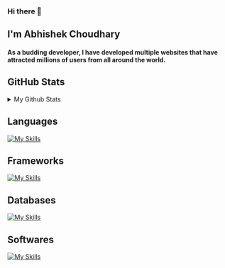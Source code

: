 ### Hi there 👋
<h2>I'm Abhishek Choudhary</h2>

<h4 >
As a budding developer, I have developed multiple
websites that have attracted millions of users from all
around the world.
</h4>

<h2>GitHub Stats</h2>
<details>
<summary> 
My Github Stats
</summary>

![Abhishek's Github Stats](https://github-readme-stats.vercel.app/api?username=choudharyabhishekk&show_icons=true&hide_title=true&count_private=true&theme=dark)

</details>

<h2>Languages</h2>

[![My Skills](https://skillicons.dev/icons?i=ts,js,php,dotnet,java,css&perline=3)](https://skillicons.dev)

<h2>Frameworks</h2>
  
[![My Skills](https://skillicons.dev/icons?i=react,nextjs,tailwindcss,bootstrap,express,nodejs&perline=3)](https://skillicons.dev)

<h2>Databases</h2>
  
[![My Skills](https://skillicons.dev/icons?i=mongo,mysql,firebase,postgres)](https://skillicons.dev)

<h2>Softwares</h2>
 
[![My Skills](https://skillicons.dev/icons?i=git,androidstudio,xd,figma,wordpress,ps,notion&perline=)](https://skillicons.dev)



